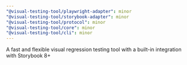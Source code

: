 ```yaml
---
"@visual-testing-tool/playwright-adapter": minor
"@visual-testing-tool/storybook-adapter": minor
"@visual-testing-tool/protocol": minor
"@visual-testing-tool/core": minor
"@visual-testing-tool/cli": minor
---
```


A fast and flexible visual regression testing tool with a built-in integration with Storybook 8+
